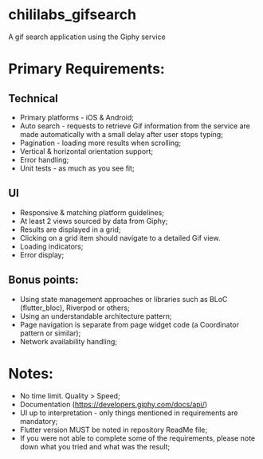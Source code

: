 # chililabs_gifsearch

A gif search application using the Giphy service

# Primary Requirements:
## Technical
- Primary platforms - iOS & Android;
- Auto search - requests to retrieve Gif information from the service are made automatically with a small delay after user stops typing;
- Pagination - loading more results when scrolling;
- Vertical & horizontal orientation support;
- Error handling;
- Unit tests - as much as you see fit;

## UI
- Responsive & matching platform guidelines;
- At least 2 views sourced by data from Giphy;
- Results are displayed in a grid;
- Clicking on a grid item should navigate to a detailed Gif view.
- Loading indicators;
- Error display;

## Bonus points:
- Using state management approaches or libraries such as BLoC (flutter_bloc), Riverpod or others;
- Using an understandable architecture pattern;
- Page navigation is separate from page widget code (a Coordinator pattern or similar);
- Network availability handling;

# Notes:
- No time limit. Quality > Speed;
- Documentation (https://developers.giphy.com/docs/api/)
- UI up to interpretation - only things mentioned in requirements are mandatory;
- Flutter version MUST be noted in repository ReadMe file;
- If you were not able to complete some of the requirements, please note down what you tried and what was the result;